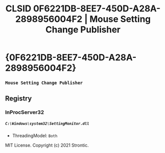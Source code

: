 ﻿---
title: "CLSID 0F6221DB-8EE7-450D-A28A-2898956004F2 | Mouse Setting Change Publisher"
excerpt: What is COM-Object CLSID 0F6221DB-8EE7-450D-A28A-2898956004F2?
---

# {0F6221DB-8EE7-450D-A28A-2898956004F2}

### `Mouse Setting Change Publisher`

## Registry


### InProcServer32

##### `C:\Windows\system32\SettingMonitor.dll`
* ThreadingModel: `Both`

MIT License. Copyright (c) 2021 Strontic.


